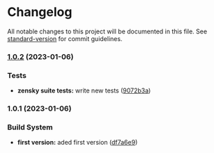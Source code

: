 # Changelog

All notable changes to this project will be documented in this file. See [standard-version](https://github.com/conventional-changelog/standard-version) for commit guidelines.

### [1.0.2](https://github.com/Lack-Zillions-Over/zensky/compare/v1.0.1...v1.0.2) (2023-01-06)


### Tests

* **zensky suite tests:** write new tests ([9072b3a](https://github.com/Lack-Zillions-Over/zensky/commit/9072b3a08f9781499578419ff3db3b3e16b8c0f8))

### 1.0.1 (2023-01-06)


### Build System

* **first version:** aded first version ([df7a6e9](https://github.com/Lack-Zillions-Over/zensky/commit/df7a6e97ca0fd3b19c38f25bc8672a9b8958ada8))
